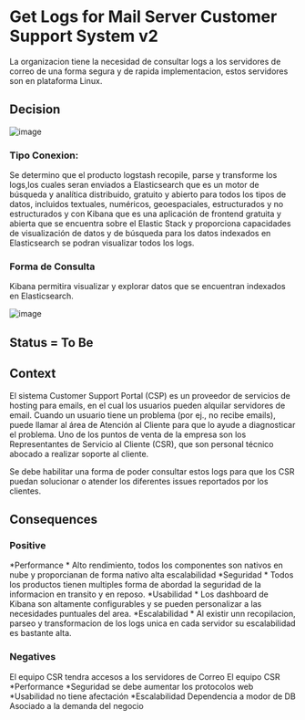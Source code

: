 
# Get Logs for Mail Server Customer Support System v2

La organizacion tiene la necesidad de consultar logs a los servidores de correo de una forma segura y de rapida implementacion, estos servidores son en plataforma Linux.


## Decision

![image](https://github.com/CesarDaviid/ATD/assets/4713423/eae6513a-78ba-4e69-8dbc-a3494c8f0752)

### Tipo Conexion:

Se determino que el producto logstash recopile, parse y transforme los logs,los cuales seran enviados a Elasticsearch que es un motor de búsqueda y analítica distribuido, gratuito y abierto para todos los tipos de datos, incluidos textuales, numéricos, geoespaciales, estructurados y no estructurados y con Kibana que es una aplicación de frontend gratuita y abierta que se encuentra sobre el Elastic Stack y proporciona capacidades de visualización de datos y de búsqueda para los datos indexados en Elasticsearch se podran visualizar todos los logs.

### Forma de Consulta

Kibana permitira visualizar y explorar datos que se encuentran indexados en Elasticsearch.

![image](https://github.com/CesarDaviid/ATD/assets/4713423/aa5d69a8-c965-4638-91d6-7ec216a9b26c)



## Status = To Be




## Context

El sistema Customer Support Portal (CSP) es un proveedor de servicios de hosting para emails, en el cual los usuarios pueden alquilar servidores de email. Cuando un usuario tiene un problema (por ej., no recibe emails), puede llamar al área de Atención al Cliente para que lo ayude a diagnosticar el problema. Uno de los puntos de venta de la empresa son los Representantes de Servicio al Cliente (CSR), que son personal técnico abocado a realizar soporte al cliente.

Se debe habilitar una forma de poder consultar estos logs para que los CSR puedan solucionar o atender los diferentes issues reportados por los clientes.


## Consequences
### Positive

*Performance
    * Alto rendimiento, todos los componentes son nativos en nube y proporcianan de forma nativo alta escalabilidad
*Seguridad
    * Todos los productos tienen multiples forma de abordad la seguridad de la informacion en transito y en reposo.
*Usabilidad
    * Los dashboard de Kibana son altamente configurables y se pueden personalizar a las necesidades puntuales del area.
*Escalabilidad
    * Al existir unn recopilacion, parseo y transformacion de los logs unica en cada servidor su escalabilidad es bastante alta.


### Negatives

El equipo CSR tendra accesos a los servidores de Correo
El equipo CSR 
*Performance
*Seguridad se debe aumentar los protocolos web
*Usabilidad no tiene afectación 
*Escalabilidad
  Dependencia a modor de DB
  Asociado a la demanda del negocio
